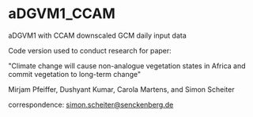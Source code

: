 # aDGVM1_CCAM
aDGVM1 with CCAM downscaled GCM daily input data

Code version used to conduct research for paper:

"Climate change will cause non-analogue vegetation states in Africa
and commit vegetation to long-term change"

Mirjam Pfeiffer, Dushyant Kumar, Carola Martens, and Simon Scheiter

correspondence: simon.scheiter@senckenberg.de
